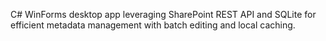 C# WinForms desktop app leveraging SharePoint REST API and SQLite for efficient metadata management with batch editing and local caching.
